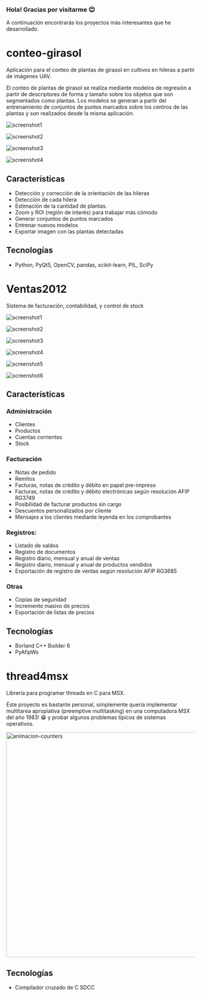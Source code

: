### Hola! Gracias por visitarme 😊

A continuación encontrarás los proyectos más interesantes que he desarrollado.

# conteo-girasol

Aplicación para el conteo de plantas de girasol en cultivos en hileras a partir de imágenes UAV.

El conteo de plantas de girasol se realiza mediante modelos de regresión a partir de descriptores de forma y tamaño sobre los objetos que son segmentados como plantas. Los modelos se generan a partir del entrenamiento de conjuntos de puntos marcados sobre los centros de las plantas y son realizados desde la misma aplicación.

![screenshot1](https://user-images.githubusercontent.com/75378876/176986446-b894df29-db65-4c27-9a5c-f9be1cf801aa.png)

![screenshot2](https://user-images.githubusercontent.com/75378876/176986449-479e3feb-9b25-4efa-b0ec-7543ccdcd853.png)

![screenshot3](https://user-images.githubusercontent.com/75378876/176986451-da5a1398-7c3c-49f9-be13-571aad8ab11a.png)

![screenshot4](https://user-images.githubusercontent.com/75378876/176986452-cba227e9-190c-4684-bbb3-036bc742bff8.png)

## Características

* Detección y corrección de la orientación de las hileras
* Detección de cada hilera
* Estimación de la cantidad de plantas.
* Zoom y ROI (región de interés) para trabajar más cómodo
* Generar conjuntos de puntos marcados
* Entrenar nuevos modelos
* Exportar imagen con las plantas detectadas

## Tecnologías

* Python, PyQt5, OpenCV, pandas, scikit-learn, PIL, SciPy

# Ventas2012

Sistema de facturación, contabilidad, y control de stock

![screenshot1](https://user-images.githubusercontent.com/75378876/176060409-bb010301-6841-4b8b-b585-54d2eea3dd98.png)

![screenshot2](https://user-images.githubusercontent.com/75378876/176060412-19d319c1-f7fb-416a-b833-04c081867dd5.png)

![screenshot3](https://user-images.githubusercontent.com/75378876/176060414-85de7556-0658-43e1-83bc-6003e41a096c.png)

![screenshot4](https://user-images.githubusercontent.com/75378876/176060415-ab73cd01-66db-42ea-8bc9-22f7808cf8e9.png)

![screenshot5](https://user-images.githubusercontent.com/75378876/176060417-8623779d-3c34-4a44-ac6f-379394636434.png)

![screenshot6](https://user-images.githubusercontent.com/75378876/176060418-f8394cfd-ba40-4cd1-bbdb-d6a5b5dc9d1a.png)

## Características

### Administración
* Clientes
* Productos
* Cuentas corrientes
* Stock

### Facturación
* Notas de pedido
* Remitos
* Facturas, notas de crédito y débito en papel pre-impreso
* Facturas, notas de crédito y débito electrónicas según resolución AFIP RG3749
* Posibilidad de facturar productos sin cargo
* Descuentos personalizados por cliente
* Mensajes a los clientes mediante leyenda en los comprobantes

### Registros:
* Listado de saldos
* Registro de documentos
* Registro diario, mensual y anual de ventas
* Registro diario, mensual y anual de productos vendidos
* Exportación de registro de ventas según resolución AFIP RG3685

### Otras
* Copias de seguridad
* Incremento masivo de precios
* Exportación de listas de precios


## Tecnologías
* Borland C++ Builder 6
* PyAfipWs


# thread4msx

Librería para programar threads en C para MSX.

Éste proyecto es bastante personal, simplemente quería implementar multitarea apropiativa (preemptive multitasking) en una computadora MSX del año 1983! 😁 y probar algunos problemas típicos de sistemas operativos.

<img src="https://user-images.githubusercontent.com/75378876/175836223-fd2382e8-baa6-4956-8315-03707f2345bc.gif" alt="animacion-counters" width="600">

## Tecnologías

* Compilador cruzado de C SDCC
